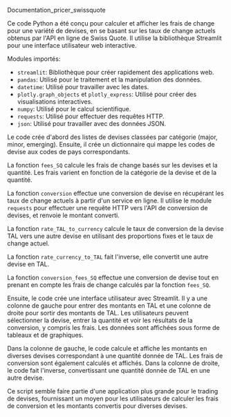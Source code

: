 Documentation_pricer_swissquote 

Ce code Python a été conçu pour calculer et afficher les frais de change pour une variété de devises, en se basant sur les taux de change actuels obtenus par l'API en ligne de Swiss Quote. Il utilise la bibliothèque Streamlit pour une interface utilisateur web interactive.

Modules importés:
- `streamlit`: Bibliothèque pour créer rapidement des applications web.
- `pandas`: Utilisé pour le traitement et la manipulation des données.
- `datetime`: Utilisé pour travailler avec les dates.
- `plotly.graph_objects` et `plotly_express`: Utilisé pour créer des visualisations interactives.
- `numpy`: Utilisé pour le calcul scientifique.
- `requests`: Utilisé pour effectuer des requêtes HTTP.
- `json`: Utilisé pour travailler avec des données JSON.

Le code crée d'abord des listes de devises classées par catégorie (major, minor, emerging). Ensuite, il crée un dictionnaire qui mappe les codes de devise aux codes de pays correspondants.

La fonction `fees_SQ` calcule les frais de change basés sur les devises et la quantité. Les frais varient en fonction de la catégorie de la devise et de la quantité.

La fonction `conversion` effectue une conversion de devise en récupérant les taux de change actuels à partir d'un service en ligne. Il utilise le module `requests` pour effectuer une requête HTTP vers l'API de conversion de devises, et renvoie le montant converti.

La fonction `rate_TAL_to_currency` calcule le taux de conversion de la devise TAL vers une autre devise en utilisant des proportions fixes et le taux de change actuel.

La fonction `rate_currency_to_TAL` fait l'inverse, elle convertit une autre devise en TAL.

La fonction `conversion_fees_SQ` effectue une conversion de devise tout en prenant en compte les frais de change calculés par la fonction `fees_SQ`.

Ensuite, le code crée une interface utilisateur avec Streamlit. Il y a une colonne de gauche pour entrer des montants en TAL et une colonne de droite pour sortir des montants de TAL. Les utilisateurs peuvent sélectionner la devise, entrer la quantité et voir les résultats de la conversion, y compris les frais. Les données sont affichées sous forme de tableaux et de graphiques.

Dans la colonne de gauche, le code calcule et affiche les montants en diverses devises correspondant à une quantité donnée de TAL. Les frais de conversion sont également calculés et affichés. Dans la colonne de droite, le code fait l'inverse, convertissant une quantité donnée de TAL en une autre devise.

Ce script semble faire partie d'une application plus grande pour le trading de devises, fournissant un moyen pour les utilisateurs de calculer les frais de conversion et les montants convertis pour diverses devises.